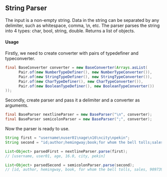## String Parser

The input is a non-empty string. Data in the string can be separated by any delimiter, such as whitespace, comma, \n, etc. The parser parses the string into 4 types: char, bool, string, double. Returns a list of objects.

#### Usage

Firstly, we need to create converter with pairs of typedefiner and typeconverter.

```java
final BaseConverter converter = new BaseConverter(Arrays.asList(
      Pair.of(new NumberTypeDefiner(), new NumberTypeConverter()),
      Pair.of(new StringTypeDefiner(), new StringTypeConverter()),
      Pair.of(new CharTypeDefiner(), new CharTypeConverter()),
      Pair.of(new BooleanTypeDefiner(), new BooleanTypeConverter())
));
```

Secondly, create parser and pass it a delimiter and a converter as arguments.

```java
final BaseParser nextlineParser = new BaseParser("\n", converter);
final BaseParser semicolonParser = new BaseParser(";", converter);
```

Now the parser is ready to use.

```java
String first = "username\nuser01\nage\n16\ncity\npekin";
String second = "id;author;hemingway;book;for whom the bell tolls;sales;9097397.0;pricePerBook;889.50";

List<Object> parsedFirst = nextlineParser.parse(first);
// [username, user01, age, 16.0, city, pekin]

List<Object> parsedSecond = semicolonParser.parse(second);
// [id, author, hemingway, book, for whom the bell tolls, sales, 9097397.0, pricePerBook, 889.5]
```
